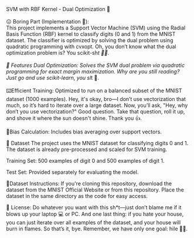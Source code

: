 SVM with RBF Kernel - Dual Optimization 🧿
<br>
<br>
😖 Boring Part (Implementation 🥱):
<br>
This project implements a Support Vector Machine (SVM) using the Radial Basis Function (RBF) kernel to classify digits (0 and 1) from the MNIST dataset. The classifier is optimized by solving the dual problem using quadratic programming with cvxopt. Oh, you don’t know what the dual optimization problem is? You scikit-sh*t 🤡🤡.
<br>
<br>
🚀 Features
Dual Optimization: Solves the SVM dual problem via quadratic programming for exact margin maximization. Why are you still reading? Just go and use scikit-learn, you sl*t 🤖.
<br>
<br>
⌨️Efficient Training: Optimized to run on a balanced subset of the MNIST dataset (1000 examples). Hey, it's okay, bro—I don’t use vectorization that much, so it’s hard to iterate over a large dataset. Now, you’ll ask, "Hey, why don’t you use vectorization?" Good question. Take that question, roll it up, and shove it where the sun doesn't shine. Thank you 👍.

👋Bias Calculation: Includes bias averaging over support vectors.

📁 Dataset
The project uses the MNIST dataset for classifying digits 0 and 1. The dataset is already pre-processed and scaled for SVM training.

Training Set: 500 examples of digit 0 and 500 examples of digit 1.

Test Set: Provided separately for evaluating the model.


🔌Dataset Instructions:
If you're cloning this repository, download the dataset from the MNIST Official Website or from this repository. Place the dataset in the same directory as the code for easy access. 

🫶 License:
Do whatever you want with this sh*t—just don’t blame me if it blows up your laptop 💻 or PC. And one last thing: if you hate your house, you can just iterate over all examples of the dataset, and your house will burn in flames. So that’s it, bye. Remember, we have only one goal: hile 🫵🫵. 
